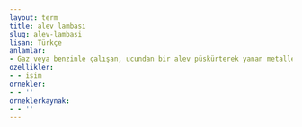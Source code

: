 ```yaml
---
layout: term
title: alev lambası
slug: alev-lambasi
lisan: Türkçe
anlamlar:
- Gaz veya benzinle çalışan, ucundan bir alev püskürterek yanan metalleri lehimlemede kullanılan bir araç; pürmüz lambası
ozellikler:
- - isim
ornekler:
- - ''
orneklerkaynak:
- - ''
---
```

